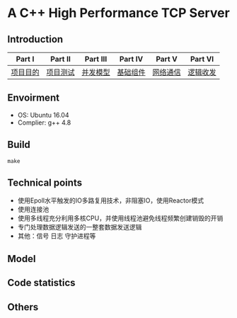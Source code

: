 # A C++ High Performance TCP Server

## Introduction


| Part Ⅰ | Part Ⅱ | Part Ⅲ | Part Ⅳ | Part Ⅴ | Part Ⅵ |
| :--------: | :---------: | :---------: | :---------: | :---------: | :---------: |
|[项目目的](docs/项目目的.md)|[项目测试](docs/项目测试.md) |[并发模型](docs/[并发模型.md)|[基础组件](docs/基础组件.md) |[网络通信](docs/网路通信.md) |[逻辑收发](docs/逻辑收发.md) |

## Envoirment

* OS: Ubuntu 16.04  
* Complier: g++ 4.8

## Build
```
make
```

## Technical points

* 使用Epoll水平触发的IO多路复用技术，非阻塞IO，使用Reactor模式
* 使用连接池 
* 使用多线程充分利用多核CPU，并使用线程池避免线程频繁创建销毁的开销
* 专门处理数据逻辑发送的一整套数据发送逻辑
* 其他：信号 日志 守护进程等

## Model 

## Code statistics

## Others